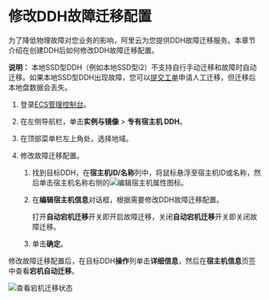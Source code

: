 # 修改DDH故障迁移配置

为了降低物理故障对您业务的影响，阿里云为您提供DDH故障迁移服务。本章节介绍在创建DDH后如何修改DDH故障迁移配置。

**说明：** 本地SSD型DDH（例如本地SSD型i2）不支持自行手动迁移和故障时自动迁移。如果本地SSD型DDH出现故障，您可以[提交工单](https://workorder-intl.console.aliyun.com/#/overview)申请人工迁移，但迁移后本地盘数据会丢失。

1.  登录[ECS管理控制台](https://ecs.console.aliyun.com)。

2.  在左侧导航栏，单击**实例与镜像** \> **专有宿主机 DDH**。

3.  在顶部菜单栏左上角处，选择地域。

4.  修改故障迁移配置。

    1.  找到目标DDH，在**宿主机ID/名称**列中，将鼠标悬浮至宿主机ID或名称，然后单击宿主机名称右侧的![编辑宿主机属性](https://static-aliyun-doc.oss-accelerate.aliyuncs.com/assets/img/zh-CN/9653909951/p131478.png)图标。

    2.  在**编辑宿主机信息**对话框，根据需要修改DDH故障迁移配置。

        打开**自动宕机迁移**开关即开启故障迁移，关闭**自动宕机迁移**开关即关闭故障迁移。

    3.  单击**确定**。


修改故障迁移配置后，在目标DDH**操作**列单击**详细信息**，然后在**宿主机信息**页签中查看**宕机自动迁移**。

![查看宕机迁移状态](https://static-aliyun-doc.oss-accelerate.aliyuncs.com/assets/img/zh-CN/9653909951/p48151.png)

